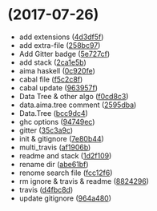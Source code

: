 <a name=""></a>
#  (2017-07-26)

* add extensions ([4d3df5f](https://github.com/VonFry/aima-haskell/commit/4d3df5f))
* add extra-file ([258bc97](https://github.com/VonFry/aima-haskell/commit/258bc97))
* Add Gitter badge ([5e727cf](https://github.com/VonFry/aima-haskell/commit/5e727cf))
* add stack ([2ca1e5b](https://github.com/VonFry/aima-haskell/commit/2ca1e5b))
* aima haskell ([0c920fe](https://github.com/VonFry/aima-haskell/commit/0c920fe))
* cabal file ([f5c2c8f](https://github.com/VonFry/aima-haskell/commit/f5c2c8f))
* cabal update ([963957f](https://github.com/VonFry/aima-haskell/commit/963957f))
* Data Tree & other algo ([f0cd8c3](https://github.com/VonFry/aima-haskell/commit/f0cd8c3))
* data.aima.tree comment ([2595dba](https://github.com/VonFry/aima-haskell/commit/2595dba))
* Data.Tree ([bcc9dc4](https://github.com/VonFry/aima-haskell/commit/bcc9dc4))
* ghc options ([94749ec](https://github.com/VonFry/aima-haskell/commit/94749ec))
* gitter ([35c3a9c](https://github.com/VonFry/aima-haskell/commit/35c3a9c))
* init & gitignore ([7e80b44](https://github.com/VonFry/aima-haskell/commit/7e80b44))
* multi_travis ([af1906b](https://github.com/VonFry/aima-haskell/commit/af1906b))
* readme and stack ([1d2f109](https://github.com/VonFry/aima-haskell/commit/1d2f109))
* rename dir ([abe61bf](https://github.com/VonFry/aima-haskell/commit/abe61bf))
* renome search file ([fcc12f6](https://github.com/VonFry/aima-haskell/commit/fcc12f6))
* rm ignore & travis & readme ([8824296](https://github.com/VonFry/aima-haskell/commit/8824296))
* travis ([d4fbc8d](https://github.com/VonFry/aima-haskell/commit/d4fbc8d))
* update gitignore ([964a480](https://github.com/VonFry/aima-haskell/commit/964a480))



